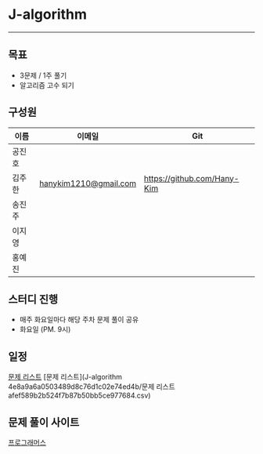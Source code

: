 # J-algorithm

---

## 목표

- 3문제 / 1주 풀기
- 알고리즘 고수 되기

## 구성원

| 이름 | 이메일 | Git |
| --- | --- | --- |
| 공진호 |  |  |
| 김주한 | hanykim1210@gmail.com | https://github.com/Hany-Kim |
| 송진주 |  |  |
| 이지영 |  |  |
| 홍예진 |  |  |

## 스터디 진행

- 매주 화요일마다 해당 주차 문제 풀이 공유
- 화요일 (PM. 9시)

## 일정

[문제 리스트](J-algorithm%204e8a9a6a0503489d8c76d1c02e74ed4b/%E1%84%86%E1%85%AE%E1%86%AB%E1%84%8C%E1%85%A6%20%E1%84%85%E1%85%B5%E1%84%89%E1%85%B3%E1%84%90%E1%85%B3%20afef589b2b524f7b87b50bb5ce977684.csv)
[문제 리스트](J-algorithm 4e8a9a6a0503489d8c76d1c02e74ed4b/문제 리스트 afef589b2b524f7b87b50bb5ce977684.csv)

## 문제 풀이 사이트

[프로그래머스](https://school.programmers.co.kr/learn/challenges?tab=algorithm_practice_kit)
